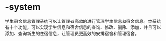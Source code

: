 # -system
学生宿舍信息管理系统可以让管理者高效的进行管理学生信息和宿舍信息。本系统有十个功能，可以实现学生信息和宿舍信息的查询、修改、删除、添加，并且可以添加、查询新生的住宿信息，让管理员更高效的安排宿舍和管理宿舍。
